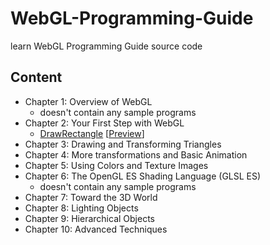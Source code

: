 # WebGL-Programming-Guide

learn WebGL Programming Guide source code

## Content

- Chapter 1: Overview of WebGL
    - doesn't contain any sample programs
- Chapter 2: Your First Step with WebGL
    - [DrawRectangle](https://github.com/bajiSuan/WebGL-Programming-Guide/tree/main/Chapter2/DrawingRectangle) [[Preview](https://bajisuan.github.io/WebGL-Programming-Guide/Chapter2/DrawingRectangle/DrawingRectangle.html)]
- Chapter 3: Drawing and Transforming Triangles
- Chapter 4: More transformations and Basic Animation
- Chapter 5: Using Colors and Texture Images
- Chapter 6: The OpenGL ES Shading Language (GLSL ES)
    - doesn't contain any sample programs
- Chapter 7: Toward the 3D World
- Chapter 8: Lighting Objects
- Chapter 9: Hierarchical Objects
- Chapter 10: Advanced Techniques